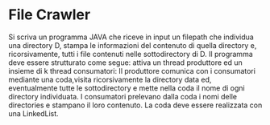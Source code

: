 # File Crawler

Si scriva un programma JAVA che riceve in input un filepath che individua una directory D, stampa le informazioni del contenuto di quella directory e, ricorsivamente,
tutti i file contenuti nelle sottodirectory di D.
Il programma deve essere strutturato come segue:
attiva un thread produttore ed un insieme di k thread consumatori:
Il produttore comunica con i consumatori mediante una coda,visita ricorsivamente la directory data ed, eventualmente tutte le sottodirectory e mette nella coda il nome di ogni 
directory individuata.
I consumatori prelevano dalla coda i nomi delle directories e stampano il loro contenuto.
La coda deve essere realizzata con una LinkedList.
